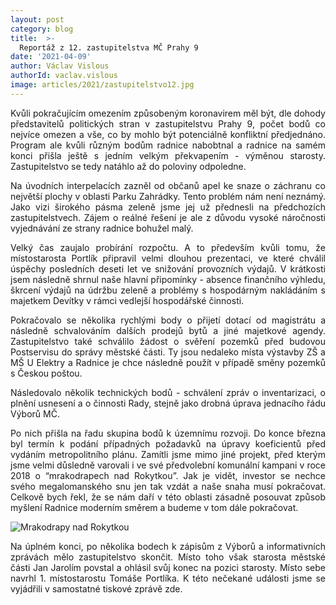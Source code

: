 ```yaml
---
layout: post
category: blog
title:  >-
  Reportáž z 12. zastupitelstva MČ Prahy 9
date: '2021-04-09'
author: Václav Vislous
authorId: vaclav.vislous
image: articles/2021/zastupitelstvo12.jpg
---
```

<p style='text-align: justify;'>
Kvůli pokračujícím omezením způsobeným koronavirem měl být, dle dohody představitelů politických stran v zastupitelstvu Prahy 9, počet bodů co nejvíce omezen a vše, co by mohlo být potenciálně konfliktní předjednáno. Program ale kvůli různým bodům radnice nabobtnal a radnice na samém konci přišla ještě s jedním velkým překvapením - výměnou starosty. Zastupitelstvo se tedy natáhlo až do poloviny odpoledne.
</p><p style='text-align: justify;'>
Na úvodních interpelacích zazněl od občanů apel ke snaze o záchranu co největší plochy v oblasti Parku Zahrádky. Tento problém nám není neznámý. Jako vizi širokého pásma zeleně jsme jej už přednesli na předchozích zastupitelstvech. Zájem o reálné řešení je ale z důvodu vysoké náročnosti vyjednávání ze strany radnice bohužel malý. 
</p><p style='text-align: justify;'>
Velký čas zaujalo probírání rozpočtu. A to především kvůli tomu, že místostarosta Portlík připravil velmi dlouhou prezentaci, ve které chválil úspěchy posledních deseti let ve snižování provozních výdajů. V krátkosti jsem následně shrnul naše hlavní připomínky - absence finančního výhledu, škrcení výdajů na údržbu zeleně a problémy s hospodárným nakládáním s majetkem Devítky v rámci vedlejší hospodářské činnosti.
</p><p style='text-align: justify;'>
Pokračovalo se několika rychlými body o přijetí dotací od magistrátu a následně schvalováním dalších prodejů bytů a jiné majetkové agendy. Zastupitelstvo také schválilo žádost o svěření pozemků před budovou Postservisu do správy městské části. Ty jsou nedaleko místa výstavby ZŠ a MŠ U Elektry a Radnice je chce následně použít v případě směny pozemků s Českou poštou.
</p><p style='text-align: justify;'>
Následovalo několik technických bodů - schválení zpráv o inventarizaci, o plnění usnesení a o činnosti Rady, stejně jako drobná úprava jednacího řádu Výborů MČ.
</p><p style='text-align: justify;'>
Po nich přišla na řadu skupina bodů k územnímu rozvoji. Do konce března byl termín k podání případných požadavků na úpravy koeficientů před vydáním metropolitního plánu. Zamítli jsme mimo jiné projekt, před kterým jsme velmi důsledně varovali i ve své předvolební komunální kampani v roce 2018 o “mrakodrapech nad Rokytkou”. Jak je vidět, investor se nechce svého megalomanského snu jen tak vzdát a naše snaha musí pokračovat. Celkově bych řekl, že se nám daří v této oblasti zásadně posouvat způsob myšlení Radnice moderním směrem a budeme v tom dále pokračovat.
</p><p style='text-align: justify;'>
<img src="https://praha9.pirati.cz/assets/img/posts/mrakodrapy.jpg" alt="Mrakodrapy nad Rokytkou">
</p><p style='text-align: justify;'>
Na úplném konci, po několika bodech k zápisům z Výborů a informativních zprávách mělo zastupitelstvo skončit. Místo toho však starosta městské části Jan Jarolím povstal a ohlásil svůj konec na pozici starosty. Místo sebe navrhl 1. místostarostu Tomáše Portlíka. K této nečekané události jsme se vyjádřili v samostatné tiskové zprávě <a>zde</a>.
</p>